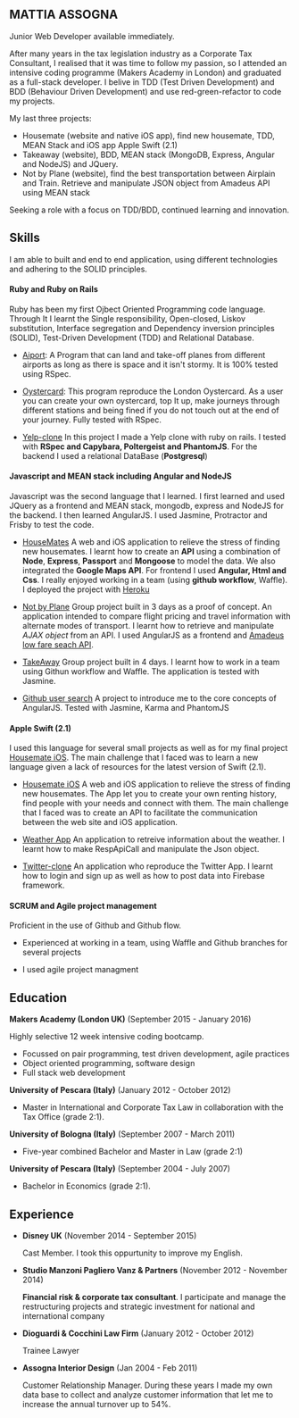  
## MATTIA ASSOGNA

   Junior Web Developer available immediately.
   
   After many years in the tax legislation industry as a Corporate Tax Consultant, I realised
   that it was time to follow my passion, so I attended an intensive coding programme (Makers Academy in London)
   and graduated as a full-stack developer. I belive in TDD (Test Driven Development) and BDD (Behaviour Driven Development) and use red-green-refactor to code my projects.
  
  My last three projects:
 - Housemate (website and native iOS app), find new housemate, TDD, MEAN Stack and iOS app Apple Swift (2.1)
 - Takeaway (website), BDD, MEAN stack (MongoDB, Express, Angular and NodeJS) and JQuery.
 - Not by Plane (website), find the best transportation between Airplain and Train. Retrieve and manipulate JSON object from Amadeus API using MEAN stack

Seeking a role with a focus on TDD/BDD, continued learning and innovation.


## Skills

I am able to built and end to end application, using different technologies and adhering to the SOLID principles. 

#### Ruby and Ruby on Rails

 Ruby has been my first Ojbect Oriented Programming code language. Through It I learnt the Single responsibility, Open-closed, Liskov substitution, Interface segregation and Dependency inversion principles (SOLID), Test-Driven
Development (TDD) and Relational Database.

- [Aiport](https://github.com/Mattia46/airport_challenge): A Program that can land and take-off planes from different airports as long as there is space and it isn't stormy. It is 100% tested using RSpec.

- [Oystercard](https://github.com/Mattia46/oystercard): This program reproduce the London Oystercard. As a user you can create your own oystercard, top It up, make journeys through different stations and being fined if you do not touch out at the end of your journey. Fully tested with RSpec.

- [Yelp-clone](https://github.com/Mattia46/Yelp) In this project I made a Yelp clone with ruby on rails. I tested with **RSpec and Capybara, Poltergeist and PhantomJS**. For the backend I used a relational DataBase (**Postgresql**)


#### Javascript and MEAN stack including Angular and NodeJS
Javascript was the second language that I learned. I first learned and used JQuery as a frontend and MEAN stack, mongodb, express and NodeJS for the backend. I then learned AngularJS. I used Jasmine, Protractor and Frisby to test the code.

- [HouseMates](https://github.com/Mattia46/HouseMates-Web) A web and iOS application to relieve the stress of finding new housemates. I learnt how to create an **API** using a combination of **Node**, **Express**, **Passport** and **Mongoose** to model the data. We also integrated the **Google Maps API**. For frontend I used **Angular, Html and Css**. I really enjoyed working in a team (using **github workflow**, Waffle).  I deployed the project with [Heroku](http://housematey.herokuapp.com/)

- [Not by Plane](https://github.com/Mattia46/not-by-plane) Group project built in 3 days as a proof of concept. An application intended to compare flight pricing and travel information with alternate modes of transport. I learnt how to retrieve and manipulate *AJAX object* from an API. I used AngularJS as a frontend and [Amadeus low fare seach API](https://sandbox.amadeus.com/api-catalog).

- [TakeAway](https://github.com/Mattia46/takeaway_project) Group project built in 4 days. I learnt how to work in a team using Githun workflow and Waffle. The application is tested with Jasmine.

-  [Github user search](https://github.com/Mattia46/githubChallengeJS) A project to introduce me to the core concepts of AngularJS. Tested with Jasmine, Karma and PhantomJS


#### Apple Swift (2.1)

I used this language for several small projects as well as for my final project [Housemate iOS](https://github.com/Mattia46/Swift-houseMates). The main challenge that I faced was to learn a new language given a lack of resources for the latest version of Swift (2.1).

 - [Housemate iOS](https://github.com/Mattia46/Swift-houseMates) A web and iOS application to relieve the stress of finding new housemates. The App let you to create your own renting history, find people with your needs and connect with them. The main challenge that I faced was to create an API to facilitate the communication between the web site and iOS application.
 
 - [Weather App](https://github.com/Mattia46/SwiftWeatherApp) An application to retreive information about the weather. I learnt how to make RespApiCall and manipulate the Json object.
 
 - [Twitter-clone](https://github.com/Mattia46/Swift_Twitter) An application who reproduce the Twitter App. I learnt how to login and sign up as well as how to post data into Firebase framework.

#### SCRUM and Agile project management

Proficient in the use of Github and Github flow. 
- Experienced at working in a team, using Waffle and Github branches for several projects

- I used agile project managment


## Education

**Makers Academy (London UK)** (September 2015 - January 2016)

Highly selective 12 week intensive coding bootcamp.

- Focussed on pair programming, test driven development, agile practices
- Object oriented programming, software design
- Full stack web development

**University of Pescara (Italy)** (January 2012 - October 2012) 

- Master in International and Corporate Tax Law in collaboration with the Tax Office
(grade 2:1).

**University of Bologna (Italy)** (September 2007 - March 2011) 

- Five-year combined Bachelor and Master in Law (grade 2:1)

**University of Pescara (Italy)** (September 2004 - July 2007) 

- Bachelor in Economics (grade 2:1).

## Experience


- **Disney UK** (November 2014 - September 2015)
 
  Cast Member. I took this oppurtunity to improve my English.
- **Studio Manzoni Pagliero Vanz & Partners** (November 2012 - November 2014)

  **Financial risk & corporate tax consultant**. I participate and manage the restructuring projects and strategic investment for national and international company
- **Dioguardi & Cocchini Law Firm** (January 2012 - October 2012) 

  Trainee Lawyer
- **Assogna Interior Design** (Jan 2004 - Feb 2011) 

  Customer Relationship Manager. During these years I made my own data base to collect and analyze customer information that let me to increase the annual turnover up to 54%.


